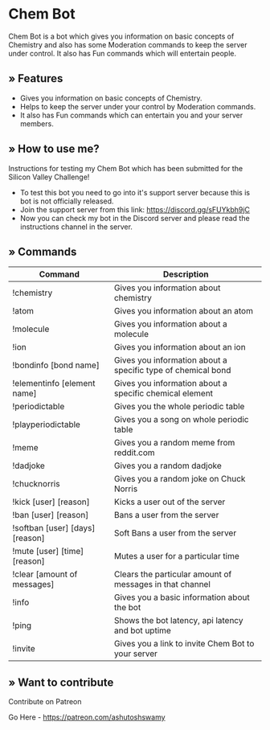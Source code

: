 # Chem Bot

Chem Bot is a bot which gives you information on basic concepts of Chemistry and also has some Moderation commands to keep the server under control. It also has Fun commands which will entertain people.

## » Features

- Gives you information on basic concepts of Chemistry.
- Helps to keep the server under your control by Moderation commands.
- It also has Fun commands which can entertain you and your server members.

## » How to use me?

Instructions for testing my Chem Bot which has been submitted for the Silicon Valley Challenge!

- To test this bot you need to go into it's support server because this is bot is not officially released.
- Join the support server from this link: https://discord.gg/sFUYkbh9jC
- Now you can check my bot in the Discord server and please read the instructions channel in the server.

## » Commands

| Command                          | Description                                                  |
| -------------------------------- | ------------------------------------------------------------ |
| \!chemistry                      | Gives you information about chemistry                        |
| \!atom                           | Gives you information about an atom                          |
| \!molecule                       | Gives you information about a molecule                       |
| \!ion                            | Gives you information about an ion                           |
| \!bondinfo [bond name]           | Gives you information about a specific type of chemical bond |
| \!elementinfo [element name]     | Gives you information about a specific chemical element      |
| \!periodictable                  | Gives you the whole periodic table                           |
| \!playperiodictable              | Gives you a song on whole periodic table                     |
| \!meme                           | Gives you a random meme from reddit.com                      |
| \!dadjoke                        | Gives you a random dadjoke                                   |
| \!chucknorris                    | Gives you a random joke on Chuck Norris                      |
| \!kick [user] [reason]           | Kicks a user out of the server                               |
| \!ban [user] [reason]            | Bans a user from the server                                  |
| \!softban [user] [days] [reason] | Soft Bans a user from the server                             |
| \!mute [user] [time] [reason]    | Mutes a user for a particular time                           |
| \!clear [amount of messages]     | Clears the particular amount of messages in that channel     |
| \!info                           | Gives you a basic information about the bot                  |
| \!ping                           | Shows the bot latency, api latency and bot uptime            |
| \!invite                         | Gives you a link to invite Chem Bot to your server           |

## » Want to contribute

Contribute on Patreon

Go Here - https://patreon.com/ashutoshswamy
